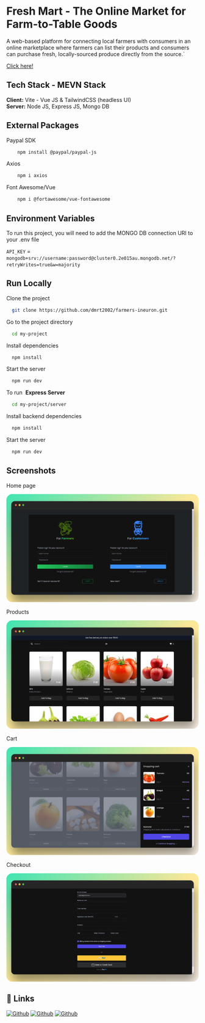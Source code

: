 
# Fresh  Mart - The Online Market for Farm-to-Table Goods

A web-based platform for connecting local farmers with consumers in an online marketplace where farmers can list their products and consumers can purchase fresh, locally-sourced produce directly from the source.`

[Click here!](https://freshmart.up.railway.app)


## Tech Stack - MEVN Stack

**Client:**   Vite - Vue JS & TailwindCSS (headless UI)  
**Server:**   Node JS, Express JS, Mongo DB



## External Packages

Paypal SDK

```bash
    npm install @paypal/paypal-js
```

Axios

```bash
    npm i axios
```

Font Awesome/Vue

```bash
    npm i @fortawesome/vue-fontawesome
```


## Environment Variables

To run this project, you will need to add the MONGO DB connection   URI to your .env file

`API_KEY` = `mongodb+srv://username:password@cluster0.2e015au.mongodb.net/?retryWrites=true&w=majority`

## Run Locally

Clone the project

```bash
  git clone https://github.com/dmrt2002/farmers-ineuron.git
```

Go to the project directory

```bash
  cd my-project
```

Install dependencies

```bash
  npm install
```

Start the server

```bash
  npm run dev
```

To run&nbsp;  **Express Server** 

```bash
  cd my-project/server
```

Install backend dependencies

```bash
  npm install
```

Start the server

```bash
  npm run dev
```

## Screenshots

Home page

![Home](home.png)

Products

![Product List](list.png)

Cart

![Cart](cart.png)

Checkout

![Checkout](checkout.png)


## 🔗 Links
[![Github](https://img.shields.io/badge/tushar-000?style=for-the-badge&logo=Github&logoColor=white)](https://github.com/dmrt2002)
[![Github](https://img.shields.io/badge/Subramanya-0A66C2?style=for-the-badge&logo=github&logoColor=white)](https://github.com/Subramanyarao11)
[![Github](https://img.shields.io/badge/Shodhan-1DA1F2?style=for-the-badge&logo=github&logoColor=white)](https://github.com/shodhanshetty14)


